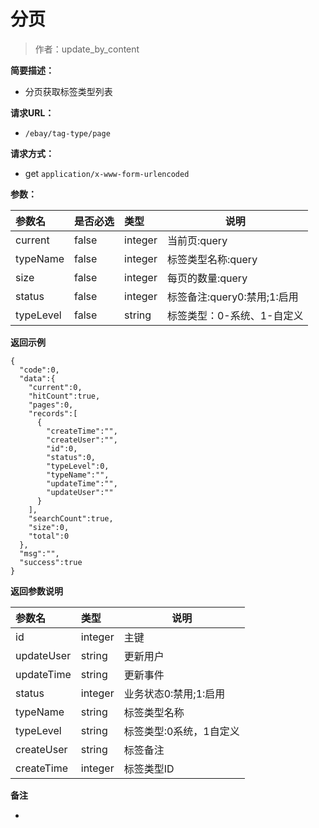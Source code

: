 # 分页

> 作者：update_by_content

**简要描述：** 

- 分页获取标签类型列表

**请求URL：** 
- ` /ebay/tag-type/page `
  
**请求方式：**
- get `application/x-www-form-urlencoded` 

**参数：** 

|参数名|是否必选|类型|说明|
|:----    |:---|:----- |-----   |
|current |false  |integer |当前页:query |
|typeName |false  |integer |标签类型名称:query |
|size |false  |integer |每页的数量:query |
|status |false  |integer |标签备注:query0:禁用;1:启用 |
|typeLevel |false  |string |标签类型：0-系统、1-自定义 |

 **返回示例**

``` 
{
  "code":0,
  "data":{
    "current":0,
    "hitCount":true,
    "pages":0,
    "records":[
      {
        "createTime":"",
        "createUser":"",
        "id":0,
        "status":0,
        "typeLevel":0,
        "typeName":"",
        "updateTime":"",
        "updateUser":""
      }
    ],
    "searchCount":true,
    "size":0,
    "total":0
  },
  "msg":"",
  "success":true
}
```

 **返回参数说明** 

|参数名|类型|说明|
|:-----  |:-----|----- |
|id |integer  |主键
|updateUser |string  |更新用户
|updateTime |string  |更新事件
|status |integer  |业务状态0:禁用;1:启用
|typeName |string  |标签类型名称
|typeLevel |string  |标签类型:0系统，1自定义
|createUser |string  |标签备注
|createTime |integer  |标签类型ID

 **备注** 

-